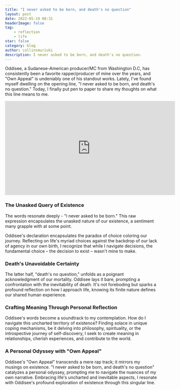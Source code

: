 ```yaml
---
title: "I never asked to be born, and death's no question"
layout: post
date: 2022-05-19 08:31
headerImage: false
tag:
    - reflection
    - life
star: false
category: blog
author: collinsmuriuki
description: I never asked to be born, and death's no question.
---
```


Oddisee, a Sudanese-American producer/MC from Washington D.C, has consistently been a favorite rapper/producer of mine over the years, and "Own Appeal" is undeniably one of his standout works. Lately, I've found myself dwelling on the opening line, "I never asked to be born, and death's no question." Today, I finally put pen to paper to share my thoughts on what this line means to me.

<iframe width="560" height="310" src="https://www.youtube.com/embed/E2Snh2NZHhk" frameborder="0" allowfullscreen></iframe>

### The Unasked Query of Existence

The words resonate deeply - "I never asked to be born." This raw expression encapsulates the unasked nature of our existence, a sentiment many grapple with at some point. 

Oddisee's declaration encapsulates the paradox of choice coloring our journey. Reflecting on life's myriad choices against the backdrop of our lack of agency in our own birth, I recognize that while I navigate decisions, the fundamental choice – the decision to exist – wasn't mine to make.

### Death's Unavoidable Certainty

The latter half, "death's no question," unfolds as a poignant acknowledgment of our mortality. Oddisee lays it bare, prompting a confrontation with the inevitability of death. It's not foreboding but sparks a profound reflection on how I approach life, knowing its finite nature defines our shared human experience.

### Crafting Meaning Through Personal Reflection

Oddisee's words become a soundtrack to my contemplation. How do I navigate this uncharted territory of existence? Finding solace in unique coping mechanisms, be it delving into philosophy, spirituality, or the introspective journey of self-discovery, I seek to create meaning in relationships, cherish experiences, and contribute to the world.

### A Personal Odyssey with "Own Appeal"

Oddisee's "Own Appeal" transcends a mere rap track; it mirrors my musings on existence. "I never asked to be born, and death's no question" catalyzes a personal odyssey, prompting me to navigate the nuances of my own narrative. Embracing life's uncharted and inevitable aspects, I resonate with Oddisee's profound exploration of existence through this singular line.
